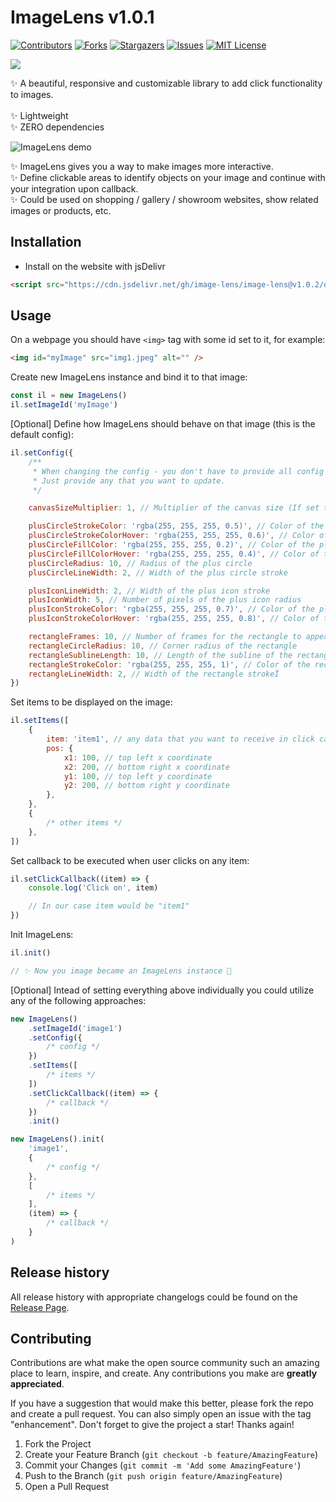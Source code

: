 # ImageLens v1.0.1

[![Contributors][contributors-shield]][contributors-url]
[![Forks][forks-shield]][forks-url]
[![Stargazers][stars-shield]][stars-url]
[![Issues][issues-shield]][issues-url]
[![MIT License][license-shield]][license-url]

[![](https://data.jsdelivr.com/v1/package/gh/image-lens/image-lens/badge)](https://www.jsdelivr.com/package/gh/image-lens/image-lens)

✨ A beautiful, responsive and customizable library to add click functionality to images.<br /><br />
✨ Lightweight<br />
✨ ZERO dependencies<br />

<img src="assets/ImageLens-demo.gif" alt="ImageLens demo">

✨ ImageLens gives you a way to make images more interactive.<br />
✨ Define clickable areas to identify objects on your image and continue with your integration upon callback.<br />
✨ Could be used on shopping / gallery / showroom websites, show related images or products, etc.<br />

## Installation

-   Install on the website with jsDelivr

```html
<script src="https://cdn.jsdelivr.net/gh/image-lens/image-lens@v1.0.2/dist/ImageLens.min.js"></script>
```

## Usage

On a webpage you should have `<img>` tag with some id set to it, for example:

```html
<img id="myImage" src="img1.jpeg" alt="" />
```

Create new ImageLens instance and bind it to that image:

```js
const il = new ImageLens()
il.setImageId('myImage')
```

[Optional] Define how ImageLens should behave on that image (this is the default config):

```js
il.setConfig({
	/**
	 * When changing the config - you don't have to provide all config fields.
	 * Just provide any that you want to update.
	 */

	canvasSizeMultiplier: 1, // Multiplier of the canvas size (If set to 2 - canvas size (not canvas dimetions on the page) will be 2x the image size, therefore drawing quality would be 2x better)

	plusCircleStrokeColor: 'rgba(255, 255, 255, 0.5)', // Color of the plus circle stroke
	plusCircleStrokeColorHover: 'rgba(255, 255, 255, 0.6)', // Color of the plus circle stroke when hovered
	plusCircleFillColor: 'rgba(255, 255, 255, 0.2)', // Color of the plus circle fill
	plusCircleFillColorHover: 'rgba(255, 255, 255, 0.4)', // Color of the plus circle fill when hovered
	plusCircleRadius: 10, // Radius of the plus circle
	plusCircleLineWidth: 2, // Width of the plus circle stroke

	plusIconLineWidth: 2, // Width of the plus icon stroke
	plusIconWidth: 5, // Number of pixels of the plus icon radius
	plusIconStrokeColor: 'rgba(255, 255, 255, 0.7)', // Color of the plus icon stroke
	plusIconStrokeColorHover: 'rgba(255, 255, 255, 0.8)', // Color of the plus icon stroke when hovered

	rectangleFrames: 10, // Number of frames for the rectangle to appear
	rectangleCircleRadius: 10, // Corner radius of the rectangle
	rectangleSublineLength: 10, // Length of the subline of the rectangle (lines that go beyond the corner arc)
	rectangleStrokeColor: 'rgba(255, 255, 255, 1)', // Color of the rectangle stroke
	rectangleLineWidth: 2, // Width of the rectangle strokeÏ
})
```

Set items to be displayed on the image:

```js
il.setItems([
	{
		item: 'item1', // any data that you want to receive in click callback
		pos: {
			x1: 100, // top left x coordinate
			x2: 200, // bottom right x coordinate
			y1: 100, // top left y coordinate
			y2: 200, // bottom right y coordinate
		},
	},
	{
		/* other items */
	},
])
```

Set callback to be executed when user clicks on any item:

```js
il.setClickCallback((item) => {
	console.log('Click on', item)

	// In our case item would be "item1"
})
```

Init ImageLens:

```js
il.init()

// ✨ Now you image became an ImageLens instance 🎉
```

[Optional] Intead of setting everything above individually you could utilize any of the following approaches:

```js
new ImageLens()
	.setImageId('image1')
	.setConfig({
		/* config */
	})
	.setItems([
		/* items */
	])
	.setClickCallback((item) => {
		/* callback */
	})
	.init()
```

```js
new ImageLens().init(
	'image1',
	{
		/* config */
	},
	[
		/* items */
	],
	(item) => {
		/* callback */
	}
)
```

## Release history

All release history with appropriate changelogs could be found on the [Release Page](https://github.com/image-lens/image-lens/releases).

## Contributing

Contributions are what make the open source community such an amazing place to learn, inspire, and create. Any contributions you make are **greatly appreciated**.

If you have a suggestion that would make this better, please fork the repo and create a pull request. You can also simply open an issue with the tag "enhancement".
Don't forget to give the project a star! Thanks again!

1. Fork the Project
2. Create your Feature Branch (`git checkout -b feature/AmazingFeature`)
3. Commit your Changes (`git commit -m 'Add some AmazingFeature'`)
4. Push to the Branch (`git push origin feature/AmazingFeature`)
5. Open a Pull Request

[contributors-shield]: https://img.shields.io/github/contributors/image-lens/image-lens?style=for-the-badge
[contributors-url]: https://github.com/image-lens/image-lens/graphs/contributors
[forks-shield]: https://img.shields.io/github/forks/image-lens/image-lens?style=for-the-badge
[forks-url]: https://github.com/image-lens/image-lens/network/members
[stars-shield]: https://img.shields.io/github/stars/image-lens/image-lens?style=for-the-badge
[stars-url]: https://github.com/image-lens/image-lens/stargazers
[issues-shield]: https://img.shields.io/github/issues/image-lens/image-lens?style=for-the-badge
[issues-url]: https://github.com/image-lens/image-lens/issues
[license-shield]: https://img.shields.io/github/license/image-lens/image-lens?style=for-the-badge
[license-url]: https://github.com/image-lens/image-lens/blob/master/LICENSE
